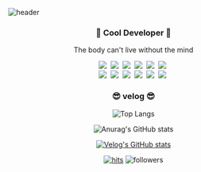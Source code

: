 ![header](https://capsule-render.vercel.app/api?type=soft&color=auto&height=150&section=header&text=NEOTheOne90&fontSize=70&animation=twinkling)

<h3 align="center"> 🚀 Cool Developer 🚀</h3>

<p align="center"> The body can't live without the mind </p>

<p align="center">
  <img src="https://img.shields.io/badge/Python-3766AB?style=flat-square&logo=Python&logoColor=white"/></a>&nbsp
  <img src="https://img.shields.io/badge/oracle-F80000?style=flat-square&logo=oracle&logoColor=white"></a>&nbsp 
  <img src="https://img.shields.io/badge/Java-007396?style=flat-square&logo=Java&logoColor=white"/></a>&nbsp 
 <img src="https://img.shields.io/badge/bootstrap-7952B3?style=flat-square&logo=bootstrap&logoColor=white"></a>&nbsp 
  <img src="https://img.shields.io/badge/Javascript-ffb13b?style=flat-square&logo=javascript&logoColor=white"/></a>&nbsp
  <img src="https://img.shields.io/badge/mysql-4479A1?style=flat-square&logo=mysql&logoColor=white"></a>&nbsp 
 <br>
 <img src="https://img.shields.io/badge/apache tomcat-F8DC75?style=flat-square&logo=apachetomcat&logoColor=white"></a>&nbsp  
 <img src="https://img.shields.io/badge/SpringBoot-6DB33F?style=flat-square&logo=Spring&logoColor=white"/></a>&nbsp 
 <img src="https://img.shields.io/badge/Django-092E20?style=flat-square&logo=Django&logoColor=white"/></a>&nbsp 
 <img src="https://img.shields.io/badge/css-1572B6?style=flat-square&logo=css3&logoColor=white"/></a>&nbsp 
 <img src="https://img.shields.io/badge/html-E34F26?style=flat-square&logo=html5&logoColor=white"></a>&nbsp
 <img src="https://img.shields.io/badge/react-61DAFB?style=flat-square&logo=react&logoColor=black"></a>&nbsp

</p>



<h3 align="center"> 😎 velog 😎 </h3>
   
   <div align="center" style="text-align:center">
  
  ![Top Langs](https://github-readme-stats.vercel.app/api/top-langs/?username=neotheone90&layout=compact&theme=tokyonight)
  
 
  ![Anurag's GitHub stats](https://github-readme-stats.vercel.app/api?username=neotheone90&show_icons=true&theme=vue-dark)
  
  [![Velog's GitHub stats](https://velog-readme-stats.vercel.app/api?name=neotheone90&tag=바닐라JS)](https://velog.io/@neotheone90)
  
  [![hits](https://hits.seeyoufarm.com/api/count/incr/badge.svg?url=https%3A%2F%2Fgithub.com%2FNEOTheOne90&count_bg=%237A7A7A&title_bg=%23FFADCC&icon=reverbnation.svg&icon_color=%23FF0000&title=hits&edge_flat=false)](https://hits.seeyoufarm.com)
![followers](https://img.shields.io/github/followers/NEOTheOne90?style=social)

 </div>
